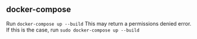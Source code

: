 ## docker-compose

Run `docker-compose up --build`
This may return a permissions denied error. If this is the case, run `sudo docker-compose up --build`

